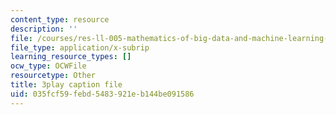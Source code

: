 ```yaml
---
content_type: resource
description: ''
file: /courses/res-ll-005-mathematics-of-big-data-and-machine-learning-january-iap-2020/035fcf59febd5483921eb144be091586_pHOPafutFSo.vtt
file_type: application/x-subrip
learning_resource_types: []
ocw_type: OCWFile
resourcetype: Other
title: 3play caption file
uid: 035fcf59-febd-5483-921e-b144be091586
---
```

